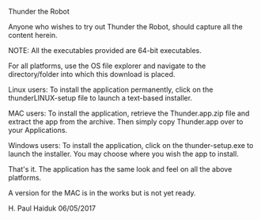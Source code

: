 Thunder the Robot

Anyone who wishes to try out Thunder the Robot, should capture all the content herein.

NOTE:  All the executables provided are 64-bit executables.  

For all platforms, use the OS file explorer and navigate to the directory/folder into
which this download is placed.

Linux users:  To install the application permanently, click on the
              thunderLINUX-setup file to launch a text-based installer.

MAC users:    To install the application, retrieve the Thunder.app.zip file and
              extract the app from the archive.  Then simply copy Thunder.app 
              over to your Applications.

Windows users: To install the application, click on the thunder-setup.exe to
               launch the installer.  You may choose where you wish the app
               to install.

That's it.  The application has the same look and feel on all the above platforms.

A version for the MAC is in the works but is not yet ready.

H. Paul Haiduk
06/05/2017


